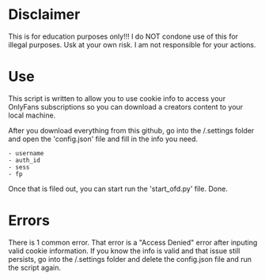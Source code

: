 # Disclaimer
  This is for education purposes only!!! I do NOT condone use of this for illegal purposes. Usk at your own risk. I am not responsible for your actions.
  
# Use
  This script is written to allow you to use cookie info to access your OnlyFans subscriptions so you can download a creators content to your local machine.
  
  After you download everything from this github, go into the /.settings folder and open the 'config.json' file and fill in the info you need.
  
    - username
    - auth_id
    - sess
    - fp
    
  Once that is filed out, you can start run the 'start_ofd.py' file. Done.
  
# Errors
  There is 1 common error. That error is a "Access Denied" error after inputing valid cookie information. If you know the info is valid and that issue still persists, go into the /.settings folder and delete the config.json file and run the script again.
  
